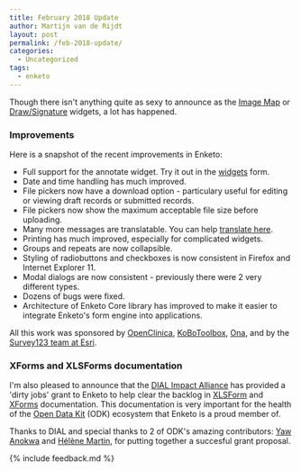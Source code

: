 ```yaml
---
title: February 2018 Update
author: Martijn van de Rijdt
layout: post
permalink: /feb-2018-update/
categories:
  - Uncategorized
tags:
  - enketo
---
```


Though there isn't anything quite as sexy to announce as the [Image Map](./image-map/) or [Draw/Signature](./drawing) widgets, a lot has happened. 

### Improvements

Here is a snapshot of the recent improvements in Enketo:

* Full support for the annotate widget. Try it out in the [widgets](https://enke.to/::widgets) form.
* Date and time handling has much improved.
* File pickers now have a download option - particulary useful for editing or viewing draft records or submitted records.
* File pickers now show the maximum acceptable file size before uploading.
* Many more messages are translatable. You can help [translate here](https://www.transifex.com/enketo/enketo-express/dashboard/).
* Printing has much improved, especially for complicated widgets.
* Groups and repeats are now collapsible.
* Styling of radiobuttons and checkboxes is now consistent in Firefox and Internet Explorer 11.
* Modal dialogs are now consistent - previously there were 2 very different types.
* Dozens of bugs were fixed.
* Architecture of Enketo Core library has improved to make it easier to integrate Enketo's form engine into applications.

All this work was sponsored by [OpenClinica](https://www.openclinica.com/), [KoBoToolbox](http://kobotoolbox.org), [Ona](https://ona.io), and by the [Survey123 team at Esri](https://survey123.arcgis.com/). 

### XForms and XLSForms documentation

I'm also pleased to announce that the [DIAL Impact Alliance](https://digitalimpactalliance.org/) has provided a 'dirty jobs' grant to Enketo to help clear the backlog in [XLSForm](http://xlsform.org/) and [XForms](https://opendatakit.github.io/xforms-spec/) documentation. This documentation is very important for the health of the [Open Data Kit](https://opendatakit.org/) (ODK) ecosystem that Enketo is a proud member of. 

Thanks to DIAL and special thanks to 2 of ODK's amazing contributors: [Yaw Anokwa](https://forum.opendatakit.org/u/yanokwa/summary) and [Hélène Martin](https://forum.opendatakit.org/u/ln/summary), for putting together a succesful grant proposal.

{% include feedback.md %}
